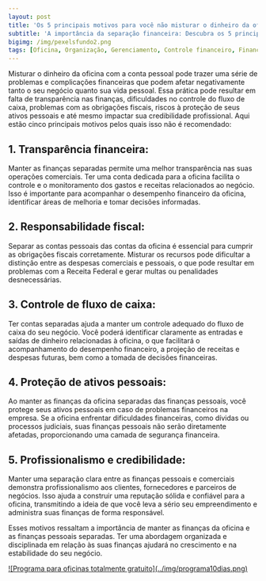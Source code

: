 ```yaml
---  
layout: post
title: 'Os 5 principais motivos para você não misturar o dinheiro da oficina com a conta pessoal' 
subtitle: 'A importância da separação financeira: Descubra os 5 principais motivos para não misturar o dinheiro da oficina com a conta pessoal'
bigimg: /img/pexelsfundo2.png  
tags: [Oficina, Organização, Gerenciamento, Controle financeiro, Finanças, Fluxo de caixa]  
---
```


Misturar o dinheiro da oficina com a conta pessoal pode trazer uma série de problemas e complicações financeiras que podem afetar negativamente tanto o seu negócio quanto sua vida pessoal. Essa prática pode resultar em falta de transparência nas finanças, dificuldades no controle do fluxo de caixa, problemas com as obrigações fiscais, riscos à proteção de seus ativos pessoais e até mesmo impactar sua credibilidade profissional. Aqui estão cinco principais motivos pelos quais isso não é recomendado:

## 1. Transparência financeira:   

Manter as finanças separadas permite uma melhor transparência nas suas operações comerciais. Ter uma conta dedicada para a oficina facilita o controle e o monitoramento dos gastos e receitas relacionados ao negócio. Isso é importante para acompanhar o desempenho financeiro da oficina, identificar áreas de melhoria e tomar decisões informadas.   

## 2. Responsabilidade fiscal:   

Separar as contas pessoais das contas da oficina é essencial para cumprir as obrigações fiscais corretamente. Misturar os recursos pode dificultar a distinção entre as despesas comerciais e pessoais, o que pode resultar em problemas com a Receita Federal e gerar multas ou penalidades desnecessárias.   

## 3. Controle de fluxo de caixa:   

Ter contas separadas ajuda a manter um controle adequado do fluxo de caixa do seu negócio. Você poderá identificar claramente as entradas e saídas de dinheiro relacionadas à oficina, o que facilitará o acompanhamento do desempenho financeiro, a projeção de receitas e despesas futuras, bem como a tomada de decisões financeiras.   

## 4. Proteção de ativos pessoais:    

Ao manter as finanças da oficina separadas das finanças pessoais, você protege seus ativos pessoais em caso de problemas financeiros na empresa. Se a oficina enfrentar dificuldades financeiras, como dívidas ou processos judiciais, suas finanças pessoais não serão diretamente afetadas, proporcionando uma camada de segurança financeira.   

## 5. Profissionalismo e credibilidade:   

Manter uma separação clara entre as finanças pessoais e comerciais demonstra profissionalismo aos clientes, fornecedores e parceiros de negócios. Isso ajuda a construir uma reputação sólida e confiável para a oficina, transmitindo a ideia de que você leva a sério seu empreendimento e administra suas finanças de forma responsável.   



Esses motivos ressaltam a importância de manter as finanças da oficina e as finanças pessoais separadas. Ter uma abordagem organizada e disciplinada em relação às suas finanças ajudará no crescimento e na estabilidade do seu negócio.   


<a href="http://app.griffooficinas.com.br" target="_blank">
![Programa para oficinas totalmente gratuito](../img/programa10dias.png)
</a>
